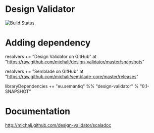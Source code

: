 # Design Validator

[![Build Status](https://secure.travis-ci.org/michalj/design-validator.png)](http://travis-ci.org/michalj/design-validator)

# Adding dependency

resolvers += "Design Validator on GitHub" at "https://raw.github.com/michalj/design-validator/master/snapshots"

resolvers += "Semblade on GitHub" at "https://raw.github.com/michalj/semblade-core/master/releases"

libraryDependencies += "eu.semantiq" %% "design-validator" % "0.1-SNAPSHOT"

# Documentation
http://michalj.github.com/design-validator/scaladoc

